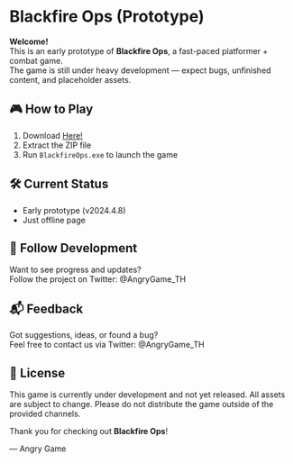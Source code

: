 # Blackfire Ops (Prototype)

**Welcome!**  
This is an early prototype of **Blackfire Ops**, a fast-paced platformer + combat game.  
The game is still under heavy development — expect bugs, unfinished content, and placeholder assets.

## 🎮 How to Play
1. Download [Here!](BlackfireOps.zip)
2. Extract the ZIP file
3. Run `BlackfireOps.exe` to launch the game

## 🛠️ Current Status
- Early prototype (v2024.4.8)
- Just offline page

## 📢 Follow Development
Want to see progress and updates?  
Follow the project on Twitter: @AngryGame_TH

## 📬 Feedback
Got suggestions, ideas, or found a bug?  
Feel free to contact us via Twitter: @AngryGame_TH

## 📄 License
This game is currently under development and not yet released. All assets are subject to change. Please do not distribute the game outside of the provided channels.

Thank you for checking out **Blackfire Ops**!

— Angry Game
